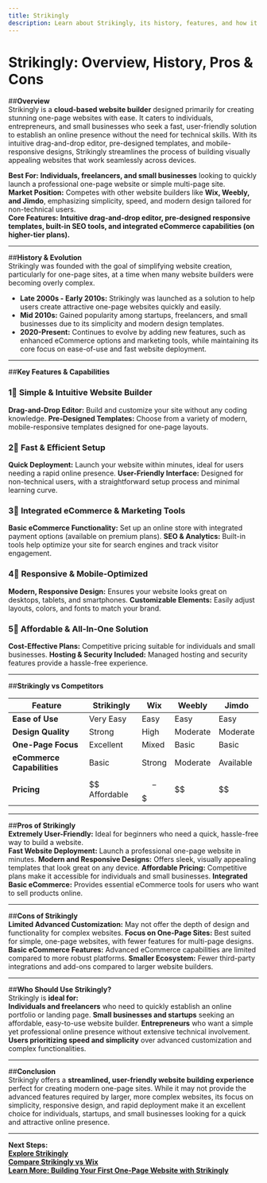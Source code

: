 ```yaml
---
title: Strikingly
description: Learn about Strikingly, its history, features, and how it compares to other website builders.
---
```


# **Strikingly: Overview, History, Pros & Cons**

##**Overview**  
Strikingly is a **cloud-based website builder** designed primarily for creating stunning one-page websites with ease. It caters to individuals, entrepreneurs, and small businesses who seek a fast, user-friendly solution to establish an online presence without the need for technical skills. With its intuitive drag-and-drop editor, pre-designed templates, and mobile-responsive designs, Strikingly streamlines the process of building visually appealing websites that work seamlessly across devices.

 **Best For:** **Individuals, freelancers, and small businesses** looking to quickly launch a professional one-page website or simple multi-page site.  
 **Market Position:** Competes with other website builders like **Wix, Weebly, and Jimdo**, emphasizing simplicity, speed, and modern design tailored for non-technical users.  
 **Core Features:** **Intuitive drag-and-drop editor, pre-designed responsive templates, built-in SEO tools, and integrated eCommerce capabilities (on higher-tier plans).**

---

##**History & Evolution**  
Strikingly was founded with the goal of simplifying website creation, particularly for one-page sites, at a time when many website builders were becoming overly complex.

- **Late 2000s - Early 2010s:** Strikingly was launched as a solution to help users create attractive one-page websites quickly and easily.
- **Mid 2010s:** Gained popularity among startups, freelancers, and small businesses due to its simplicity and modern design templates.
- **2020-Present:** Continues to evolve by adding new features, such as enhanced eCommerce options and marketing tools, while maintaining its core focus on ease-of-use and fast website deployment.

---

##**Key Features & Capabilities**

### **1⃣ Simple & Intuitive Website Builder**
 **Drag-and-Drop Editor:** Build and customize your site without any coding knowledge.
 **Pre-Designed Templates:** Choose from a variety of modern, mobile-responsive templates designed for one-page layouts.

### **2⃣ Fast & Efficient Setup**
 **Quick Deployment:** Launch your website within minutes, ideal for users needing a rapid online presence.
 **User-Friendly Interface:** Designed for non-technical users, with a straightforward setup process and minimal learning curve.

### **3⃣ Integrated eCommerce & Marketing Tools**
 **Basic eCommerce Functionality:** Set up an online store with integrated payment options (available on premium plans).
 **SEO & Analytics:** Built-in tools help optimize your site for search engines and track visitor engagement.

### **4⃣ Responsive & Mobile-Optimized**
 **Modern, Responsive Design:** Ensures your website looks great on desktops, tablets, and smartphones.
 **Customizable Elements:** Easily adjust layouts, colors, and fonts to match your brand.

### **5⃣ Affordable & All-In-One Solution**
 **Cost-Effective Plans:** Competitive pricing suitable for individuals and small businesses.
 **Hosting & Security Included:** Managed hosting and security features provide a hassle-free experience.

---

##**Strikingly vs Competitors**

| Feature                   | Strikingly      | Wix             | Weebly          | Jimdo           |
|---------------------------|-----------------|-----------------|-----------------|-----------------|
| **Ease of Use**           |  Very Easy    |  Easy         |  Easy         |  Easy         |
| **Design Quality**        |  Strong       |  High         |  Moderate     |  Moderate     |
| **One-Page Focus**        |  Excellent    |  Mixed        |  Basic        |  Basic        |
| **eCommerce Capabilities**|  Basic        |  Strong      |  Moderate     |  Available    |
| **Pricing**               | $$ Affordable   | $$-$$$         | $$              | $$              |

---

##**Pros of Strikingly**  
 **Extremely User-Friendly:** Ideal for beginners who need a quick, hassle-free way to build a website.  
 **Fast Website Deployment:** Launch a professional one-page website in minutes.
 **Modern and Responsive Designs:** Offers sleek, visually appealing templates that look great on any device.
 **Affordable Pricing:** Competitive plans make it accessible for individuals and small businesses.
 **Integrated Basic eCommerce:** Provides essential eCommerce tools for users who want to sell products online.

---

##**Cons of Strikingly**  
 **Limited Advanced Customization:** May not offer the depth of design and functionality for complex websites.
 **Focus on One-Page Sites:** Best suited for simple, one-page websites, with fewer features for multi-page designs.
 **Basic eCommerce Features:** Advanced eCommerce capabilities are limited compared to more robust platforms.
 **Smaller Ecosystem:** Fewer third-party integrations and add-ons compared to larger website builders.

---

##**Who Should Use Strikingly?**  
Strikingly is **ideal for:**  
 **Individuals and freelancers** who need to quickly establish an online portfolio or landing page.
 **Small businesses and startups** seeking an affordable, easy-to-use website builder.
 **Entrepreneurs** who want a simple yet professional online presence without extensive technical involvement.
 **Users prioritizing speed and simplicity** over advanced customization and complex functionalities.

---

##**Conclusion**  
Strikingly offers a **streamlined, user-friendly website building experience** perfect for creating modern one-page sites. While it may not provide the advanced features required by larger, more complex websites, its focus on simplicity, responsive design, and rapid deployment make it an excellent choice for individuals, startups, and small businesses looking for a quick and attractive online presence.

---

 **Next Steps:**  
 **[Explore Strikingly](https://www.strikingly.com/)**  
 **[Compare Strikingly vs Wix](#)**  
 **[Learn More: Building Your First One-Page Website with Strikingly](#)**
